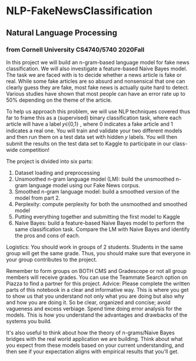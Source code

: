 # NLP-FakeNewsClassification
## Natural Language Processing
### from Cornell University CS4740/5740 2020Fall

In this project we will build an n-gram-based language model for fake news classification. We will also investigate a feature-based Naive Bayes model. The task we are faced with is to decide whether a news article is fake or real. While some fake articles are so absurd and nonsensical that one can clearly guess they are fake, most fake news is actually quite hard to detect. Various studies have shown that most people can have an error rate up to 50% depending on the theme of the article.

To help us approach this problem, we will use NLP techniques covered thus far to frame this as a (supervised) binary classification task, where each article will have a label  𝑦∈{0,1} , where 0 indicates a fake article and 1 indicates a real one. You will train and validate your two different models and then run them on a test data set with hidden  𝑦  labels. You will then submit the results on the test data set to Kaggle to participate in our class-wide competition!

The project is divided into six parts:

1. Dataset loading and preprocessing
2. Unsmoothed n-gram language model (LM): build the unsmoothed n-gram language model using our Fake News corpus.
3. Smoothed n-gram language model: build a smoothed version of the model from part 2.
4. Perplexity: compute perplexity for both the unsmoothed and smoothed model
5. Putting everything together and submitting the first model to Kaggle
6. Naive Bayes: build a feature-based Naive Bayes model to perform the same classification task. Compare the LM with Naive Bayes and identify the pros and cons of each.

Logistics: You should work in groups of 2 students. Students in the same group will get the same grade. Thus, you should make sure that everyone in your group contributes to the project.

Remember to form groups on BOTH CMS and Gradescope or not all group members will receive grades. You can use the Teammate Search option on Piazza to find a partner for this project.
Advice: Please complete the written parts of this notebook in a clear and informative way. This is where you get to show us that you understand not only what you are doing but also why and how you are doing it. So be clear, organized and concise; avoid vagueness and excess verbiage. Spend time doing error analysis for the models. This is how you understand the advantages and drawbacks of the systems you build.

It's also useful to think about how the theory of n-grams/Naive Bayes bridges with the real world application we are building. Think about what you expect from these models based on your current understanding, and then see if your expectation aligns with empirical results that you'll get.
